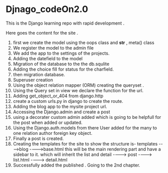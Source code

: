 # Djnago_codeOn2.0
This is the Django learning repo with rapid development .


Here goes the content for the site .

1. first we create the model using the oops class and __str__ , meta() class
2. We register the model to the admin file
3. We add the app to the settings of the projects.
4. Adding the datefield to the model
5. Migration of the database to the the db.squlite
6. Adding the choice fill for status for the charfield.
7. then migration database.
8. Superuser creation
9. Using the object relation mapper (ORM) creating the queryset .
10. Using the Query set in view we declare the function for the url.
11. Adding get_object_or_404 from django.http 
12. create a custom urls.py in django to create the route.
13. Adding the blog app to the mysite project url.
14. Accessing the Django.admin and create a post 
15. using a decorater custom admin added which is going to be helpfull for the post when added or updated.
16. Using the Django.auth.models from there User added for the many to one relation author foreign key object.
17. Finally a post is created.
18. Creating the templates for the site to show
   the structure is-
       templates
         ---->blog
               ---->base.html
                 this will be the main rendering part and have a sidebar to  it.
                 which will inherit the list and detail
               ----> post
                    ----> list.html
                    ----> detail.html
19. Successfully added the published .
Going to the 2nd chapter.